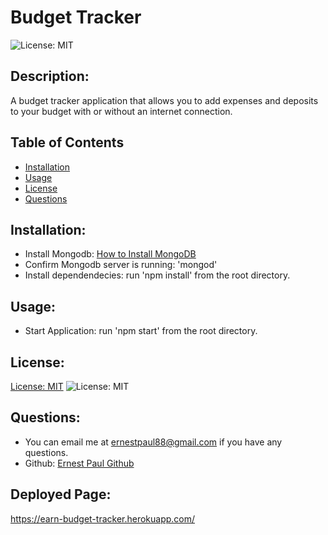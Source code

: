 # Budget Tracker
![License: MIT](https://img.shields.io/badge/license-MIT-blue)

## Description:
A budget tracker application that allows you to add expenses and deposits to your budget with or without an internet connection.

## Table of Contents

- [Installation](#installation)
- [Usage](#usage)
- [License](#license)
- [Questions](#questions)

## Installation:

- Install Mongodb: [How to Install MongoDB](https://coding-boot-camp.github.io/full-stack/mongodb/how-to-install-mongodb)
- Confirm Mongodb server is running: 'mongod'
- Install dependendecies: run 'npm install' from the root directory.

## Usage:

- Start Application: run 'npm start' from the root directory.

## License:

[License: MIT](https://choosealicense.com/licenses/mit/) 
 ![License: MIT](https://img.shields.io/badge/license-MIT-blue)

## Questions:

- You can email me at ernestpaul88@gmail.com if you have any questions.
- Github: [Ernest Paul Github](https://github.com/ernestpaul88)

## Deployed Page:

https://earn-budget-tracker.herokuapp.com/
